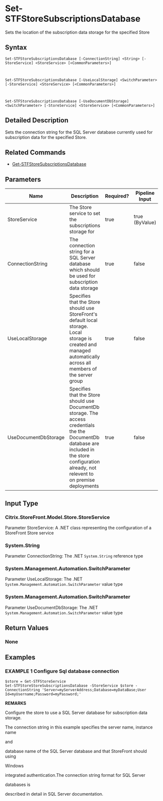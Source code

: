﻿# Set-STFStoreSubscriptionsDatabase

Sets the location of the subscription data storage for the specified Store

## Syntax

```
Set-STFStoreSubscriptionsDatabase [-ConnectionString] <String> [-StoreService] <StoreService> [<CommonParameters>]



Set-STFStoreSubscriptionsDatabase [-UseLocalStorage] <SwitchParameter> [-StoreService] <StoreService> [<CommonParameters>]



Set-STFStoreSubscriptionsDatabase [-UseDocumentDbStorage] <SwitchParameter> [-StoreService] <StoreService> [<CommonParameters>]
```

## Detailed Description

Sets the connection string for the SQL Server database currently used for subscription data for the specified Store.

## Related Commands

* [Get-STFStoreSubscriptionsDatabase](Get-STFStoreSubscriptionsDatabase.md)

## Parameters

| Name   | Description | Required? | Pipeline Input | Default Value |
| --- | --- | --- | --- | --- |
|StoreService|The Store service to set the subscriptions storage for|true|true (ByValue)| |
|ConnectionString|The connection string for a SQL Server database which should be used for subscription data storage|true|false| |
|UseLocalStorage|Specifies that the Store should use StoreFront's default local storage. Local storage is created and managed automatically across all members of the server group|true|false| |
|UseDocumentDbStorage|Specifies that the Store should use DocumentDb storage. The access credentials the the DocumentDb database are included in the store configuration already, not relevent to on premise deployments|true|false| |

## Input Type

### Citrix.StoreFront.Model.Store.StoreService

Parameter StoreService: A .NET class representing the configuration of a StoreFront Store service

### System.String

Parameter ConnectionString: The .NET `System.String` reference type

### System.Management.Automation.SwitchParameter

Parameter UseLocalStorage: The .NET `System.Management.Automation.SwitchParameter` value type

### System.Management.Automation.SwitchParameter

Parameter UseDocumentDbStorage: The .NET `System.Management.Automation.SwitchParameter` value type

## Return Values

### None

## Examples

### EXAMPLE 1 Configure Sql database connection

```
$store = Get-STFStoreService
Set-STFStoreStoreSubscriptionsDatabase -StoreService $store -ConnectionString 'Server=myServerAddress;Database=myDataBase;User Id=myUsername;Password=myPassword;'
```

**REMARKS**

Configure the store to use a SQL Server database for subscription data storage.

The connection string in this example specifies the server name, instance name 

and

database name of the SQL Server database and that StoreFront should using 

Windows

integrated authentication.The connection string format for SQL Server 

databases is

described in detail in SQL Server documentation.
